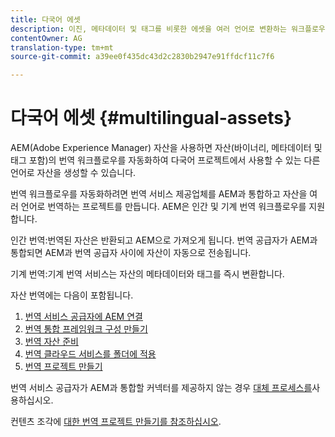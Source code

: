 ```yaml
---
title: 다국어 에셋
description: 이진, 메타데이터 및 태그를 비롯한 에셋을 여러 언어로 변환하는 워크플로우를 자동화하는 방법을 살펴볼 수 있습니다.
contentOwner: AG
translation-type: tm+mt
source-git-commit: a39ee0f435dc43d2c2830b2947e91ffdcf11c7f6

---
```



# 다국어 에셋 {#multilingual-assets}

AEM(Adobe Experience Manager) 자산을 사용하면 자산(바이너리, 메타데이터 및 태그 포함)의 번역 워크플로우를 자동화하여 다국어 프로젝트에서 사용할 수 있는 다른 언어로 자산을 생성할 수 있습니다.

번역 워크플로우를 자동화하려면 번역 서비스 제공업체를 AEM과 통합하고 자산을 여러 언어로 번역하는 프로젝트를 만듭니다. AEM은 인간 및 기계 번역 워크플로우를 지원합니다.

인간 번역:번역된 자산은 반환되고 AEM으로 가져오게 됩니다. 번역 공급자가 AEM과 통합되면 AEM과 번역 공급자 사이에 자산이 자동으로 전송됩니다.

기계 번역:기계 번역 서비스는 자산의 메타데이터와 태그를 즉시 변환합니다.

자산 번역에는 다음이 포함됩니다.

1. [번역 서비스 공급자에 AEM 연결](/help/sites-administering/tc-tic.md#connecting-to-a-translation-service-provider)
1. [번역 통합 프레임워크 구성 만들기](/help/sites-administering/tc-tic.md)
1. [번역 자산 준비](preparing-assets-for-translation.md)
1. [번역 클라우드 서비스를 폴더에 적용](transition-cloud-services.md)
1. [번역 프로젝트 만들기](translation-projects.md)

번역 서비스 공급자가 AEM과 통합할 커넥터를 제공하지 않는 경우 [대체 프로세스를](/help/sites-administering/tc-manage.md#exporting-a-translation-job)사용하십시오.

컨텐츠 조각에 [대한 번역 프로젝트 만들기를 참조하십시오](creating-translation-projects-for-content-fragments.md).
